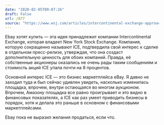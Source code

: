 ```yaml
---
date: "2020-02-05T09:07:26"
draft: False
url: /877
source: "https://www.wsj.com/articles/intercontinental-exchange-approaches-ebay-about-a-takeover-11580845016"
---
```


Ebay хотят купить — эта идея принадлежит компании Intercontinental Exchange, которая владеет New York Stock Exchange. Компания, которую сокращенно называют ICE, подтвердила свой интерес к сделке в отдельном пресс-релизе, утверждая, что она создаст дополнительную ценность для обоих компаний. Правда, её собственные акционеры оказались не очень рады таким сообщениям и стоимость акций ICE упала почти на 8 процентов.

Основной интерес ICE — это бизнес маркетплейса eBay. Я давно не заходил туда и был сейчас удивлен увидеть, насколько изменилась площадка, впрочем, внутри остающаяся во многом аукционом. Впрочем, Амазону площадка все равно проигрывает и это видно в финансовых показателях, а ICE как раз умеет приводить бизнесы в порядок, хотя и делала это раньше в основном с финансовыми маркетплейсами.

Ebay пока не выразил желания продаться, если что.
